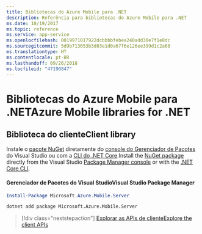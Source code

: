 ```yaml
---
title: Bibliotecas do Azure Mobile para .NET
description: Referência para bibliotecas do Azure Mobile para .NET
ms.date: 10/19/2017
ms.topic: reference
ms.service: app-service
ms.openlocfilehash: 0019971017922dcbbbbfebea240add30e7f1e8dc
ms.sourcegitcommit: 5d9b713653b3d03e1d0a67f6e126ee399d1c2a60
ms.translationtype: HT
ms.contentlocale: pt-BR
ms.lasthandoff: 09/26/2018
ms.locfileid: "47190847"
---
```

# <a name="azure-mobile-libraries-for-net"></a><span data-ttu-id="fc43c-103">Bibliotecas do Azure Mobile para .NET</span><span class="sxs-lookup"><span data-stu-id="fc43c-103">Azure Mobile libraries for .NET</span></span>

## <a name="client-library"></a><span data-ttu-id="fc43c-104">Biblioteca do cliente</span><span class="sxs-lookup"><span data-stu-id="fc43c-104">Client library</span></span>

<span data-ttu-id="fc43c-105">Instale o [pacote NuGet](https://www.nuget.org/packages/Microsoft.Azure.Mobile.Server) diretamente do [console do Gerenciador de Pacotes][PackageManager] do Visual Studio ou com a [CLI do .NET Core][DotNetCLI].</span><span class="sxs-lookup"><span data-stu-id="fc43c-105">Install the [NuGet package](https://www.nuget.org/packages/Microsoft.Azure.Mobile.Server) directly from the Visual Studio [Package Manager console][PackageManager] or with the [.NET Core CLI][DotNetCLI].</span></span>

#### <a name="visual-studio-package-manager"></a><span data-ttu-id="fc43c-106">Gerenciador de Pacotes do Visual Studio</span><span class="sxs-lookup"><span data-stu-id="fc43c-106">Visual Studio Package Manager</span></span>

```powershell
Install-Package Microsoft.Azure.Mobile.Server
```

```bash
dotnet add package Microsoft.Azure.Mobile.Server
```

> [!div class="nextstepaction"]
> [<span data-ttu-id="fc43c-107">Explorar as APIs de cliente</span><span class="sxs-lookup"><span data-stu-id="fc43c-107">Explore the client APIs</span></span>](/dotnet/api/overview/azure/mobileapps/client)




[PackageManager]: https://docs.microsoft.com/nuget/tools/package-manager-console
[DotNetCLI]: https://docs.microsoft.com/dotnet/core/tools/dotnet-add-package
